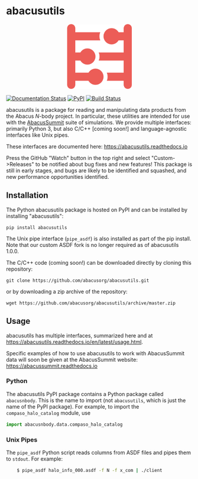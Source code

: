 # abacusutils

<p align="center">
<img src="docs/images/icon_red.png" width="175px" alt="Abacus Logo">
</p>

[![Documentation Status](https://readthedocs.org/projects/abacusutils/badge/?version=latest)](https://abacusutils.readthedocs.io/en/latest/?badge=latest) [![PyPI](https://img.shields.io/pypi/v/abacusutils)](https://pypi.org/project/abacusutils/) [![Build Status](https://travis-ci.com/abacusorg/abacusutils.svg?branch=master)](https://travis-ci.com/abacusorg/abacusutils)

abacusutils is a package for reading and manipulating data products from the Abacus *N*-body project.
In particular, these utilities are intended for use with the [AbacusSummit](https://abacussummit.readthedocs.io)
suite of simulations.  We provide multiple interfaces: primarily Python 3, but also C/C++ [coming soon!] and
language-agnostic interfaces like Unix pipes.

These interfaces are documented here: <https://abacusutils.readthedocs.io>

Press the GitHub "Watch" button in the top right and select "Custom->Releases" to be notified about bug fixes
and new features!  This package is still in early stages, and bugs are likely to be identified and squashed,
and new performance opportunities identified.

## Installation
The Python abacusutils package is hosted on PyPI and can be installed
by installing "abacusutils":
```
pip install abacusutils
```

The Unix pipe interface (`pipe_asdf`) is also installed as part of the pip install.
Note that our custom ASDF fork is no longer required as of abacusutils 1.0.0.

The C/C++ code (coming soon!) can be downloaded directly by cloning
this repository:
```
git clone https://github.com/abacusorg/abacusutils.git
```
or by downloading a zip archive of the repository:
```
wget https://github.com/abacusorg/abacusutils/archive/master.zip
```

## Usage
abacusutils has multiple interfaces, summarized here and at <https://abacusutils.readthedocs.io/en/latest/usage.html>.

Specific examples of how to use abacusutils to work with AbacusSummit data will soon
be given at the AbacusSummit website: <https://abacussummit.readthedocs.io>

### Python
The abacusutils PyPI package contains a Python package called `abacusnbody`.
This is the name to import (not `abacusutils`, which is just the name of the PyPI package).
For example, to import the `compaso_halo_catalog` module, use
```python
import abacusnbody.data.compaso_halo_catalog
```

### Unix Pipes
The ``pipe_asdf`` Python script reads columns from ASDF files and pipes them to
``stdout``.  For example:

```bash
    $ pipe_asdf halo_info_000.asdf -f N -f x_com | ./client
```
